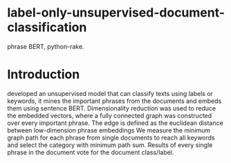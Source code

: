 # label-only-unsupervised-document-classification
phrase BERT, python-rake.

# Introduction
developed an unsupervised model that can classify texts using labels or keywords, it
mines the important phrases from the documents and embeds them using sentence BERT.
Dimensionality reduction was used to reduce the embedded vectors, where a fully connected graph was
constructed over every important phrase. The edge is defined as the euclidean distance between
low-dimension phrase embeddings We measure the minimum graph path for each phrase from single
documents to reach all keywords and select the category with minimum path sum. Results of every single
phrase in the document vote for the document class/label.
